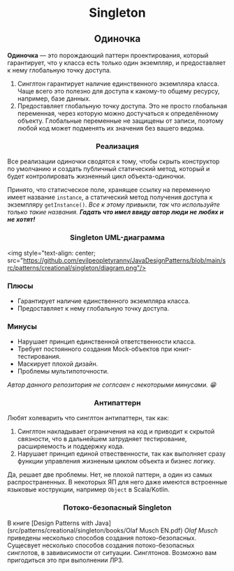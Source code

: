 <h1 style="text-align: center;">
   Singleton
</h1>
<h2 style="text-align: center;">
   Одиночка
</h2>

**Одиночка** — это порождающий паттерн проектирования, который гарантирует, что у класса есть только один экземпляр, и
предоставляет к нему глобальную точку доступа.

1. Синглтон гарантирует наличие единственного экземпляра класса.
   Чаще всего это полезно для доступа к какому-то общему
   ресурсу, например, базе данных.
2. Предоставляет глобальную точку доступа. Это не просто
   глобальная переменная, через которую можно достучаться
   к определённому объекту. Глобальные переменные не
   защищены от записи, поэтому любой код может подменять
   их значения без вашего ведома.

<h3 style="text-align: center;">
   Реализация
</h3>
Все реализации одиночки сводятся к тому, чтобы скрыть
конструктор по умолчанию и создать публичный
статический метод, который и будет контролировать
жизненный цикл объекта-одиночки.

Принято, что статисческое поле, хранящее ссылку на переменную имеет название ```instance```, а статический метод
получения доступа к экземпляру ```getInstance()```.
*Все к этому привыкли, так что используйте только такие названия.*
***Гадать что имел ввиду автор люди не любях и не хотят!***

<h3 style="text-align: center;">
   Singleton UML-диаграмма
</h3>

<img style="text-align: center; src="https://github.com/evilpeopletyranny/JavaDesignPatterns/blob/main/src/patterns/creational/singleton/diagram.png"/>


<h3>Плюсы</h3>

- Гарантирует наличие единственного экземпляра класса.
- Предоставляет к нему глобальную точку доступа.

<h3>Минусы</h3>

- Нарушает принцип единственной ответственности класса.
- Требует постоянного создания Mock-объектов при юнит-тестирования.
- Маскирует плохой дизайн.
- Проблемы мультипоточности.

*Автор данного репозитория не соглсаен с некоторыми минусами. :grin:*

<h3 style="text-align: center;">
   Антипаттерн
</h3>

Любят холеварить что синглтон антипаттерн, так как:

1. Синглтон накладывает ограничения на код и приводит к скрытой связности, что в дальнейшем затрудняет тестирование,
   расширяемость и поддержку кода.
2. Нарушает принцип единой отвественности, так как выполняет сразу функции управления жизненым циклом объекта и бизнес
   логику.

Да, решает две проблемы. Нет, не плохой паттерн, а один из самых распространенных. В некоторых ЯП для него даже имеются
встроенные языковые кострукции, например ```Object``` в Scala/Kotlin.

<h3 style="text-align: center;">
   Потоко-безопасный Singleton
</h3>

В книге [Design Patterns with Java](src/patterns/creational/singleton/books/Olaf Musch EN.pdf) *Olaf Musch* приведены
несколько способов создания потоко-безопасных.
Сущесвует несколько способов создания потоко-безопасных синглотов, в завивисимости от ситуации.
Синглтонов. Возможно вам пригодиться это при выполнении ЛР3.


